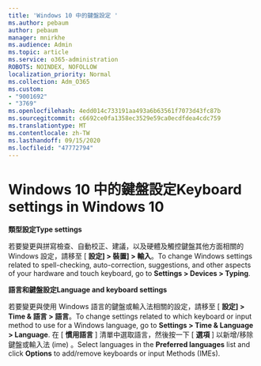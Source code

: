 ```yaml
---
title: 'Windows 10 中的鍵盤設定 '
ms.author: pebaum
author: pebaum
manager: mnirkhe
ms.audience: Admin
ms.topic: article
ms.service: o365-administration
ROBOTS: NOINDEX, NOFOLLOW
localization_priority: Normal
ms.collection: Adm_O365
ms.custom:
- "9001692"
- "3769"
ms.openlocfilehash: 4edd014c733191aa493a6b63561f7073d43fc87b
ms.sourcegitcommit: c6692ce0fa1358ec3529e59ca0ecdfdea4cdc759
ms.translationtype: MT
ms.contentlocale: zh-TW
ms.lasthandoff: 09/15/2020
ms.locfileid: "47772794"
---
```

# <a name="keyboard-settings-in-windows-10"></a><span data-ttu-id="f62cb-102">Windows 10 中的鍵盤設定</span><span class="sxs-lookup"><span data-stu-id="f62cb-102">Keyboard settings in Windows 10</span></span>

<span data-ttu-id="f62cb-103">**類型設定**</span><span class="sxs-lookup"><span data-stu-id="f62cb-103">**Type settings**</span></span>

<span data-ttu-id="f62cb-104">若要變更與拼寫檢查、自動校正、建議，以及硬體及觸控鍵盤其他方面相關的 Windows 設定，請移至 [ **設定] > 裝置] > 輸入**。</span><span class="sxs-lookup"><span data-stu-id="f62cb-104">To change Windows settings related to spell-checking, auto-correction, suggestions, and other aspects of your hardware and touch keyboard, go to **Settings > Devices > Typing**.</span></span> 

<span data-ttu-id="f62cb-105">**語言和鍵盤設定**</span><span class="sxs-lookup"><span data-stu-id="f62cb-105">**Language and keyboard settings**</span></span>

<span data-ttu-id="f62cb-106">若要變更與使用 Windows 語言的鍵盤或輸入法相關的設定，請移至 [ **設定] > Time & 語言 > 語言**。</span><span class="sxs-lookup"><span data-stu-id="f62cb-106">To change settings related to which keyboard or input method to use for a Windows language, go to **Settings > Time & Language > Language**.</span></span> <span data-ttu-id="f62cb-107">在 [ **慣用語言** ] 清單中選取語言，然後按一下 [ **選項** ] 以新增/移除鍵盤或輸入法 (ime) 。</span><span class="sxs-lookup"><span data-stu-id="f62cb-107">Select languages in the **Preferred languages** list and click **Options** to add/remove keyboards or input Methods (IMEs).</span></span>
